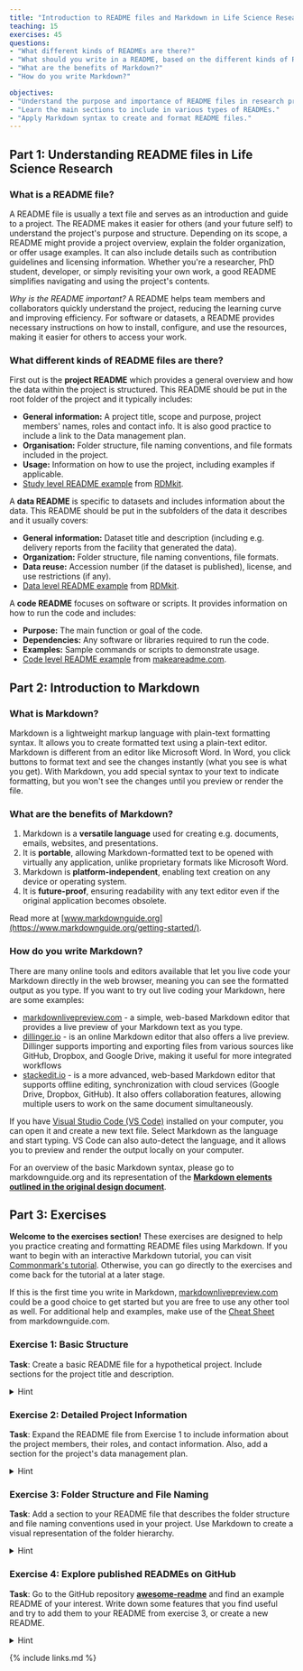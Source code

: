 ```yaml
---
title: "Introduction to README files and Markdown in Life Science Research"
teaching: 15
exercises: 45
questions:
- "What different kinds of READMEs are there?"
- "What should you write in a README, based on the different kinds of READMEs?"
- "What are the benefits of Markdown?"
- "How do you write Markdown?"

objectives:
- "Understand the purpose and importance of README files in research projects."
- "Learn the main sections to include in various types of READMEs."
- "Apply Markdown syntax to create and format README files."
---
```


## Part 1: Understanding README files in Life Science Research

### What is a README file?

A README file is usually a text file and serves as an introduction and guide to a project. The README makes it easier for others (and your future self) to understand the project's purpose and structure. Depending on its scope, a README might provide a project overview, explain the folder organization, or offer usage examples. It can also include details such as contribution guidelines and licensing information. Whether you're a researcher, PhD student, developer, or simply revisiting your own work, a good README simplifies navigating and using the project's contents.

*Why is the README important?* A README helps team members and collaborators quickly understand the project, reducing the learning curve and improving efficiency. For software or datasets, a README provides necessary instructions on how to install, configure, and use the resources, making it easier for others to access your work.

### What different kinds of README files are there?

First out is the **project README** which provides a general overview and how the data within the project is structured. This README should be put in the root folder of the project and it typically includes:

* **General information:** A project title, scope and purpose, project members' names, roles and contact info. It is also good practice to include a link to the Data management plan.
* **Organisation:** Folder structure, file naming conventions, and file formats included in the project.
* **Usage:** Information on how to use the project, including examples if applicable.
* [Study level README example](https://rdmkit.elixir-europe.org/metadata_management#:~:text=Study/project%20level%20README) from [RDMkit](https://rdmkit.elixir-europe.org/about).

A **data README** is specific to datasets and includes information about the data. This README should be put in the subfolders of the data it describes and it usually covers:

* **General information:** Dataset title and description (including e.g. delivery reports from the facility that generated the data).
* **Organization:** Folder structure, file naming conventions, file formats.
* **Data reuse:** Accession number (if the dataset is published), license, and use restrictions (if any).
* [Data level README example](https://rdmkit.elixir-europe.org/metadata_management#:~:text=this%20study/project%3E-,Data%20level%20README,-This%20README%20file) from [RDMkit](https://rdmkit.elixir-europe.org/about).

A **code README** focuses on software or scripts. It provides information on how to run the code and includes:
 
* **Purpose:** The main function or goal of the code.
* **Dependencies:** Any software or libraries required to run the code.
* **Examples:** Sample commands or scripts to demonstrate usage.
* [Code level README example](https://www.makeareadme.com/#suggestions-for-a-good-readme:~:text=Suggestions%20for%20a%20good%20README) from [makeareadme.com](https://www.makeareadme.com/).

## Part 2: Introduction to Markdown

### What is Markdown?

Markdown is a lightweight markup language with plain-text formatting syntax. It allows you to create formatted text using a plain-text editor. Markdown is different from an editor like Microsoft Word. In Word, you click buttons to format text and see the changes instantly (what you see is what you get). With Markdown, you add special syntax to your text to indicate formatting, but you won't see the changes until you preview or render the file.

### What are the benefits of Markdown?

1. Markdown is a **versatile language** used for creating e.g. documents, emails, websites, and presentations.
2. It is **portable**, allowing Markdown-formatted text to be opened with virtually any application, unlike proprietary formats like Microsoft Word.
3. Markdown is **platform-independent**, enabling text creation on any device or operating system.
4. It is **future-proof**, ensuring readability with any text editor even if the original application becomes obsolete.

Read more at [www.markdownguide.org](https://www.markdownguide.org/getting-started/).

### How do you write Markdown?

There are many online tools and editors available that let you live code your Markdown directly in the web browser, meaning you can see the formatted output as you type. If you want to try out live coding your Markdown, here are some examples: 

* [markdownlivepreview.com](https://markdownlivepreview.com/) - a simple, web-based Markdown editor that provides a live preview of your Markdown text as you type.
* [dillinger.io](https://dillinger.io/) - is an online Markdown editor that also offers a live preview. Dillinger supports importing and exporting files from various sources like GitHub, Dropbox, and Google Drive, making it useful for more integrated workflows
* [stackedit.io](https://stackedit.io/app#) - is a more advanced, web-based Markdown editor that supports offline editing, synchronization with cloud services (Google Drive, Dropbox, GitHub). It also offers collaboration features, allowing multiple users to work on the same document simultaneously.
  
If you have [Visual Studio Code (VS Code)](https://code.visualstudio.com/) installed on your computer, you can open it and create a new text file. Select Markdown as the language and start typing. VS Code can also auto-detect the language, and it allows you to preview and render the output locally on your computer.

For an overview of the basic Markdown syntax, please go to markdownguide.org and its representation of the **[Markdown elements outlined in the original design document](https://www.markdownguide.org/basic-syntax/)**. 

## Part 3: Exercises

**Welcome to the exercises section!** These exercises are designed to help you practice creating and formatting README files using Markdown. If you want to begin with an interactive Markdown tutorial, you can visit [Commonmark's tutorial](https://commonmark.org/help/tutorial/). Otherwise, you can go directly to the exercises and come back for the tutorial at a later stage. 

If this is the first time you write in Markdown, [markdownlivepreview.com](https://markdownlivepreview.com/) could be a good choice to get started but you are free to use any other tool as well. For additional help and examples, make use of the [Cheat Sheet](https://www.markdownguide.org/cheat-sheet/) from markdownguide.com.

### Exercise 1: Basic Structure
**Task**: Create a basic README file for a hypothetical project. Include sections for the project title and description.
<details>
  <summary>Hint</summary>
 
  Use headings for each section and try different levels. Do not forget a space after the #, and the blank lines before and after the headings.
</details>

### Exercise 2: Detailed Project Information
**Task**: Expand the README file from Exercise 1 to include information about the project members, their roles, and contact information. Also, add a section for the project's data management plan.
<details>
  <summary>Hint</summary>
 
  Include a table with the project members, their roles, and contact information. Add a link to the data management plan.
</details>

### Exercise 3: Folder Structure and File Naming
**Task**: Add a section to your README file that describes the folder structure and file naming conventions used in your project. Use Markdown to create a visual representation of the folder hierarchy.
<details>
  <summary>Hint</summary>
 
  Use bullet points or `code syntax` to represent the folder structure and file naming conventions.
</details>

### Exercise 4: Explore published READMEs on GitHub
**Task**: Go to the GitHub repository [**awesome-readme**](https://github.com/matiassingers/awesome-readme) and find an example README of your interest. Write down some features that you find useful and try to add them to your README from exercise 3, or create a new README.
<details>
  <summary>Hint</summary>
 
  Experiment with different Markdown elements to see how they affect the formatting. If you need examples you can take a look at the [basic syntax](https://www.markdownguide.org/basic-syntax/) or the [extended syntax](https://www.markdownguide.org/extended-syntax/) from the [markdownguide.com](https://www.markdownguide.org/).
</details>
 
{% include links.md %}
